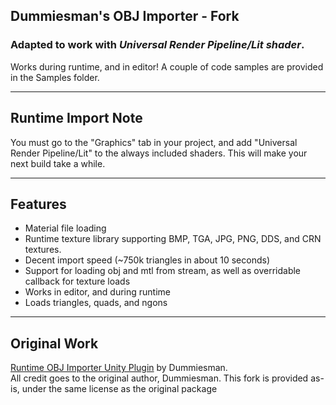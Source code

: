 ## Dummiesman's OBJ Importer - Fork

### Adapted to work with *Universal Render Pipeline/Lit shader*.

Works during runtime, and in editor! A couple of code samples are provided in the Samples folder.

---

## Runtime Import Note

You must go to the "Graphics" tab in your project, and add "Universal Render Pipeline/Lit" to the always included shaders. This will make your next build take a while.

---

## Features

- Material file loading
- Runtime texture library supporting BMP, TGA, JPG, PNG, DDS, and CRN textures.
- Decent import speed (~750k triangles in about 10 seconds)
- Support for loading obj and mtl from stream, as well as overridable callback for texture loads
- Works in editor, and during runtime
- Loads triangles, quads, and ngons

---

## Original Work
[Runtime OBJ Importer Unity Plugin](https://assetstore.unity.com/packages/tools/modeling/runtime-obj-importer-49547) by Dummiesman. <br>
All credit goes to the original author, Dummiesman. This fork is provided as-is, under the same license as the original package